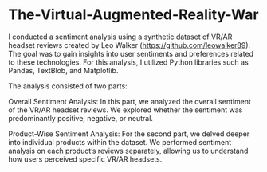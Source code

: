 # The-Virtual-Augmented-Reality-War

I conducted a sentiment analysis using a synthetic dataset of VR/AR headset reviews created by Leo Walker (https://github.com/leowalker89). The goal was to gain insights into user sentiments and preferences related to these technologies. For this analysis, I utilized Python libraries such as Pandas, TextBlob, and Matplotlib.

The analysis consisted of two parts:

Overall Sentiment Analysis:
In this part, we analyzed the overall sentiment of the VR/AR headset reviews. We explored whether the sentiment was predominantly positive, negative, or neutral.

Product-Wise Sentiment Analysis:
For the second part, we delved deeper into individual products within the dataset.
We performed sentiment analysis on each product’s reviews separately, allowing us to understand how users perceived specific VR/AR headsets.
